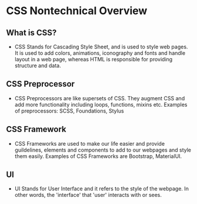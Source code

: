 # CSS Nontechnical Overview

## What is CSS?

* CSS Stands for Cascading Style Sheet, and is used to style web pages. It is used to add colors, animations, iconography and fonts and handle layout in a web page, whereas HTML is responsible for providing structure and data.

## CSS Preprocessor

* CSS Preprocessors are like supersets of CSS. They augment CSS and add more functionality including loops, functions, mixins etc. Examples of preprocessors: SCSS, Foundations, Stylus

## CSS Framework

* CSS Frameworks are used to make our life easier and provide guildelines, elements and components to add to our webpages and style them easily. Examples of CSS Frameworks are Bootstrap, MaterialUI.

## UI

* UI Stands for User Interface and it refers to the style of the webpage. In other words, the 'interface' that 'user' interacts with or sees.

